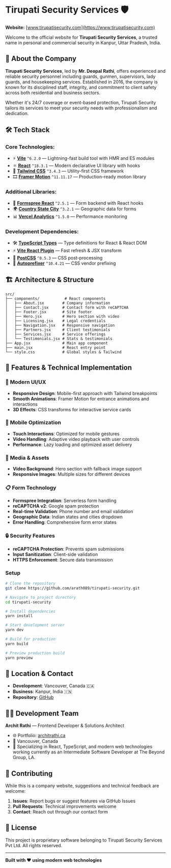 # Tirupati Security Services 🛡️

**Website:** [www.tirupatisecurity.com](https://www.tirupatisecurity.com)

Welcome to the official website for **Tirupati Security Services**, a trusted name in personal and commercial security in Kanpur, Uttar Pradesh, India.

## 🔐 About the Company

**Tirupati Security Services**, led by **Mr. Deopal Rathi**, offers experienced and reliable security personnel including guards, gunmen, supervisors, lady guards, and housekeeping services. Established in 2016, the company is known for its disciplined staff, integrity, and commitment to client safety across both residential and business sectors.

Whether it's 24/7 coverage or event-based protection, Tirupati Security tailors its services to meet your security needs with professionalism and dedication.

## 🛠️ Tech Stack

### Core Technologies:

- ⚡ **[Vite](https://vitejs.dev/)** `^6.2.0` — Lightning-fast build tool with HMR and ES modules
- ⚛️ **[React](https://reactjs.org/)** `^18.3.1` — Modern declarative UI library with hooks
- 🎨 **[Tailwind CSS](https://tailwindcss.com/)** `^3.4.3` — Utility-first CSS framework
- 🎞️ **[Framer Motion](https://www.framer.com/motion/)** `^11.11.17` — Production-ready motion library

### Additional Libraries:

- 📧 **[Formspree React](https://formspree.io/)** `^2.5.1` — Form backend with React hooks
- 🌍 **[Country State City](https://www.npmjs.com/package/country-state-city)** `^3.2.1` — Geographic data for forms
- 📊 **[Vercel Analytics](https://vercel.com/analytics)** `^1.5.0` — Performance monitoring

### Development Dependencies:

- 🛠️ **[TypeScript Types](https://www.typescriptlang.org/)** — Type definitions for React & React DOM
- ⚡ **[Vite React Plugin](https://github.com/vitejs/vite/tree/main/packages/plugin-react)** — Fast refresh & JSX transform
- 🎨 **[PostCSS](https://postcss.org/)** `^8.5.3` — CSS post-processing
- 🔧 **[Autoprefixer](https://autoprefixer.github.io/)** `^10.4.21` — CSS vendor prefixing

## 🏗️ Architecture & Structure

```
src/
├── components/           # React components
│   ├── About.jsx        # Company information
│   ├── Contact.jsx      # Contact form with reCAPTCHA
│   ├── Footer.jsx       # Site footer
│   ├── Hero.jsx         # Hero section with video
│   ├── Licensing.jsx    # Legal credentials
│   ├── Navigation.jsx   # Responsive navigation
│   ├── Partners.jsx     # Client testimonials
│   ├── Services.jsx     # Service offerings
│   └── Testimonials.jsx # Stats & testimonials
├── App.jsx              # Main app component
├── main.jsx             # React entry point
└── style.css            # Global styles & Tailwind
```

## 🚀 Features & Technical Implementation

### 🎨 **Modern UI/UX**

- **Responsive Design**: Mobile-first approach with Tailwind breakpoints
- **Smooth Animations**: Framer Motion for entrance animations and interactions
- **3D Effects**: CSS transforms for interactive service cards

### 📱 **Mobile Optimization**

- **Touch Interactions**: Optimized for mobile gestures
- **Video Handling**: Adaptive video playback with user controls
- **Performance**: Lazy loading and optimized asset delivery

### 🎥 **Media & Assets**

- **Video Background**: Hero section with fallback image support
- **Responsive Images**: Multiple sizes for different devices

### 📋 **Form Technology**

- **Formspree Integration**: Serverless form handling
- **reCAPTCHA v2**: Google spam protection
- **Real-time Validation**: Phone number and email validation
- **Geographic Data**: Indian states and cities dropdown
- **Error Handling**: Comprehensive form error states

### 🔒 **Security Features**

- **reCAPTCHA Protection**: Prevents spam submissions
- **Input Sanitization**: Client-side validation
- **HTTPS Enforcement**: Secure data transmission

### Setup

```bash
# Clone the repository
git clone https://github.com/arath089/tirupati-security.git

# Navigate to project directory
cd tirupati-security

# Install dependencies
yarn install

# Start development server
yarn dev

# Build for production
yarn build

# Preview production build
yarn preview
```

## 📍 Location & Contact

- **Development**: Vancouver, Canada 🇨🇦
- **Business**: Kanpur, India 🇮🇳
- **Repository**: [GitHub](https://github.com/arath089/tirupati-security)

## 🧑‍💻 Development Team

**Archit Rathi** — Frontend Developer & Solutions Architect

- 🌐 Portfolio: [architrathi.ca](https://architrathi.ca)
- 💼 Vancouver, Canada
- 🎯 Specializing in React, TypeScript, and modern web technologies working currently as an Intermediate Software Developer at The Beyond Group, LA.

## 🤝 Contributing

While this is a company website, suggestions and technical feedback are welcome:

1. **Issues**: Report bugs or suggest features via GitHub Issues
2. **Pull Requests**: Technical improvements welcome
3. **Contact**: Reach out through our contact form

## 📄 License

This project is proprietary software belonging to Tirupati Security Services Pvt Ltd. All rights reserved.

---

**Built with ❤️ using modern web technologies**
